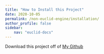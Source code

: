 ```yaml
---
title: "How to Install this Project"
date: 2020-10-05
permalink: /non-euclid-engine/installation/
author_profile: false
sidebar:
    nav: "euclid-docs"
---
```


Download this project off of [My Github](https://www.github.com/ajakacky)
